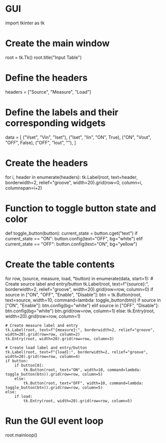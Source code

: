 # GUI
import tkinter as tk

# Create the main window
root = tk.Tk()
root.title("Input Table")

# Define the headers
headers = ["Source", "Measure", "Load"]

# Define the labels and their corresponding widgets
data = [
    ("Vset", "Vin", "Iset"),
    ("Iset", "Iin", "ON", True),
    ("ON", "Vout", "OFF", False),
    ("OFF", "Iout", ""),
]

# Create the headers
for i, header in enumerate(headers):
    tk.Label(root, text=header, borderwidth=2, relief="groove", width=20).grid(row=0, column=i, columnspan=i+2)

# Function to toggle button state and color
def toggle_button(button):
    current_state = button.cget("text")
    if current_state == "ON":
        button.config(text="OFF", bg="white")
    elif current_state == "OFF":
        button.config(text="ON", bg="yellow")
    
# Create the table contents
for row, (source, measure, load, *button) in enumerate(data, start=1):
    # Create source label and entry/button
    tk.Label(root, text=f"{source}:", borderwidth=2, relief="groove", width=20).grid(row=row, column=0)
    if source in ["ON", "OFF", "Enable", "Disable"]:
        btn = tk.Button(root, text=source, width=10, command=lambda: toggle_button(btn))
        if source in ["ON", "Enable"]:
            btn.config(bg="white")
        elif source in ["OFF", "Disable"]:
            btn.config(bg="white")
        btn.grid(row=row, column=1)
    else:
        tk.Entry(root, width=20).grid(row=row, column=1)
    
    # Create measure label and entry
    tk.Label(root, text=f"{measure}:", borderwidth=2, relief="groove", width=20).grid(row=row, column=2)
    tk.Entry(root, width=20).grid(row=row, column=3)
    
    # Create load label and entry/button
    tk.Label(root, text=f"{load}:", borderwidth=2, relief="groove", width=20).grid(row=row, column=4)
    if button:
        if button[0]:
            tk.Button(root, text="ON", width=10, command=lambda: toggle_button(btn)).grid(row=row, column=5)
        else:
            tk.Button(root, text="OFF", width=10, command=lambda: toggle_button(btn)).grid(row=row, column=5)
    else:
        if load:
            tk.Entry(root, width=20).grid(row=row, column=5)

# Run the GUI event loop
root.mainloop()
